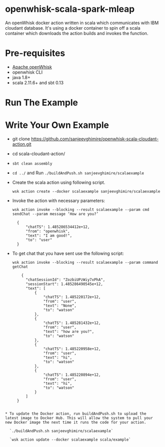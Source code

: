 # openwhisk-scala-spark-mleap
An openWhisk docker action written in scala which communicates with IBM cloudant database. It's using a docker container to spin off a scala container which downloads the action builds and invokes the function.

# Pre-requisites
* [Apache openWhisk](https://github.com/openwhisk/openwhisk)
* openwhisk CLI
* java 1.8+
* scala 2.11.6+ and sbt 0.13

# Run The Example



# Write Your Own Example

* git clone https://github.com/sanjeevghimire/openwhisk-scala-cloudant-action.git
* cd scala-cloudant-action/

* `sbt clean assembly`
* `cd ../` and Run `./buildAndPush.sh sanjeevghimire/scalaexample`
* Create the scala action using following script.

  `wsk action create --docker scalaexample sanjeevghimire/scalaexample`
* Invoke the action with necessary parameters:

  `wsk action invoke --blocking --result scalaexample --param cmd sendChat --param message ‘How are you?’`
  
  ```
    {
        "chatTS": 1.485286534412e+12,
        "from": "openwhisk",
        "text": "I am good!",
        "to": "user"
    }
  ```
* To get chat that you have sent use the following script:

  `wsk action invoke --blocking --result scalaexample --param command getChat`
  
  
  ```
      {
        "chatSessionId": "ZozbiUPzWiy7xPhA",
        "sessionStart": 1.485286490545e+12,
        "text": [
            {
                "chatTS": 1.485220172e+12,
                "from": "user",
                "text": "None",
                "to": "watson"
            },
            {
                "chatTS": 1.485281432e+12,
                "from": "user",
                "text": "how are you?",
                "to": "watson"
            },
            {
                "chatTS": 1.485220958e+12,
                "from": "user",
                "text": "hi",
                "to": "watson"
            },
            {
                "chatTS": 1.485220894e+12,
                "from": "user",
                "text": "hi",
                "to": "watson"
            }
        ]
    }
```
  
* To update the Docker action, run buildAndPush.sh to upload the latest image to Docker Hub. This will allow the system to pull your new Docker image the next time it runs the code for your action. 

  `./buildAndPush.sh sanjeevghimire/scalaexample`
  
  `wsk action update --docker scalaexample scala/example`
  
